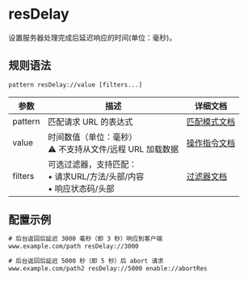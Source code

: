 # resDelay
设置服务器处理完成后延迟响应的时间(单位：毫秒)。

## 规则语法
``` txt
pattern resDelay://value [filters...]
```

| 参数    | 描述                                                         | 详细文档                  |
| ------- | ------------------------------------------------------------ | ------------------------- |
| pattern | 匹配请求 URL 的表达式                                        | [匹配模式文档](./pattern) |
| value   | 时间数值（单位：毫秒）<br/>⚠️ 不支持从文件/远程 URL 加载数据 | [操作指令文档](./operation)   |
| filters | 可选过滤器，支持匹配：<br/>• 请求URL/方法/头部/内容<br/>• 响应状态码/头部 | [过滤器文档](./filters) |


## 配置示例
``` txt
# 后台返回后延迟 3000 毫秒（即 3 秒）响应到客户端
www.example.com/path resDelay://3000

# 后台返回后延迟 5000 秒（即 5 秒）后 abort 请求
www.example.com/path2 resDelay://5000 enable://abortRes
```

